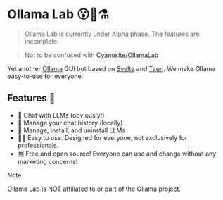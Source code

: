 # Ollama Lab 😮🦙⚗️

> Ollama Lab is currently under Alpha phase. The features are incomplete.

> Not to be confused with [Cyanosite/OllamaLab](https://github.com/Cyanosite/OllamaLab)

Yet another [Ollama](https://github.com/ollama/ollama) GUI but based on [Svelte](https://svelte.dev/) and [Tauri](https://tauri.app).
We make Ollama easy-to-use for everyone.

## Features 🌟

- 💬 Chat with LLMs (obviously!)
- 💾 Manage your chat history (locally)
- 🤖 Manage, install, and uninstall LLMs
- 👩‍🍳 Easy to use. Designed for everyone, not exclusively for professionals.
- 🈚 Free and open source! Everyone can use and change without any marketing concerns!

> [!NOTE]
>
> Ollama Lab is NOT affiliated to or part of the Ollama project.
